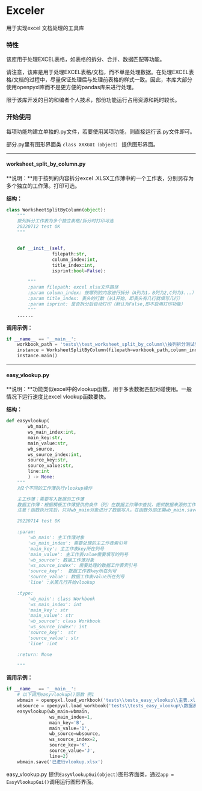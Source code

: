 # Exceler

用于实现excel 文档处理的工具库



### 特性

该库用于处理EXCEL表格，如表格的拆分、合并、数据匹配等功能。

请注意，该库是用于处理EXCEL表格/文档，而不单是处理数据。在处理EXCEL表格/文档的过程中，尽量保证处理后与处理前表格的样式一致。因此，本库大部分使用openpyxl库而不是更方便的pandas库来进行处理。

限于该库开发的目的和编者个人技术，部份功能运行占用资源和耗时较长。



### 开始使用
每项功能均建立单独的.py文件，若要使用某项功能，则直接运行该.py文件即可。

部分.py里有图形界面类 `class XXXGUI（object）` 提供图形界面。

---



#### worksheet_split_by_column.py

**说明：**用于按列的内容拆分excel .XLSX工作薄中的一个工作表，分别另存为多个独立的工作薄。打印可选。

**结构：**

```python
class WorksheetSplitByColumn(object):
    """
    按列拆分工作表为多个独立表格/拆分时打印可选
    20220712 test OK
    """


    def __init__(self,
                 filepath:str,
                 column_index:int,
                 title_index:int,
                 isprint:bool=False):

        """
        :param filepath: excel xlsx文件路径
        :param column_index: 按哪列的内容进行拆分（A列为1，B列为2,C列为3...）
        :param title_index: 表头的行数（从1开始，即表头有几行就填写几行）
        :param isprint: 是否拆分后自动打印（默认为False,即不启用打印功能）
        """
    ......
```



**调用示例：**

```python
if __name__ == '__main__':
    workbook_path = 'tests\\test_worksheet_split_by_column\\按列拆分测试表.xlsx'
    instance = WorksheetSplitByColumn(filepath=workbook_path,column_index=4,title_index=4,isprint=False)
    instance.main()
```

---

#### easy_vlookup.py

**说明：**功能类似excel中的vlookup函数，用于多表数据匹配对碰使用。一般情况下运行速度比excel vlookup函数要快。

**结构：**

```python
def easyvlookup(
        wb_main,
        ws_main_index:int,
        main_key:str,
        main_value:str,
        wb_source,
        ws_source_index:int,
        source_key:str,
        source_value:str,
        line:int
        ) -> None:
    """
    对2个不同的工作薄执行vlookup操作

    主工作薄：需要写入数据的工作薄
    数据工作薄：根据模板工作薄提供的条件（列）在数据工作薄中查找，提供数据来源的工作薄
    注意！函数执行完后，只对wb_main对象进行了数据写入。在函数外部还需wb_main.save("filename.xlsx"),vlookup后的数据才能保存为excel表。

    20220714 test OK

    :param:
        'wb_main': 主工作薄对象
        'ws_main_index': 需要处理的主工作表索引号
        'main_key': 主工作表key所在列号
        'main_value': 主工作表value需要填写的列号
        'wb_source': 数据工作薄对象
        'ws_source_index': 需要处理的数据工作表索引号
        'source_key':  数据工作表key所在列号
        'source_value': 数据工作表value所在列号
        'line' :从第几行开始vlookup

    :type:
        'wb_main': class Workbook
        'ws_main_index': int
        'main_key': str
        'main_value': str
        'wb_source': class Workbook
        'ws_source_index': int
        'source_key':  str
        'source_value': str
        'line' :int

    :return: None

    """
```

**调用示例：**

```python
if __name__ == '__main__':
    # 以下调用easyvlookup()函数 例1
    wbmain = openpyxl.load_workbook('tests\\tests_easy_vlookup\\主表.xlsx')
    wbsource = openpyxl.load_workbook('tests\\tests_easy_vlookup\\数据表.xlsx')
    easyvlookup(wb_main=wbmain,
                ws_main_index=1,
                main_key='B',
                main_value='D',
                wb_source=wbsource,
                ws_source_index=2,
                source_key='K',
                source_value='J',
                line=2)
    wbmain.save('已进行vlookup.xlsx')
```

easy_vlookup.py 提供`EasyVlookupGui(object)`图形界面类，通过`app = EasyVlookupGui()`调用运行图形界面。